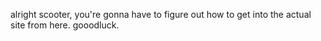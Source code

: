 alright scooter, you're gonna have to figure out how to get into the actual site from here. gooodluck.
